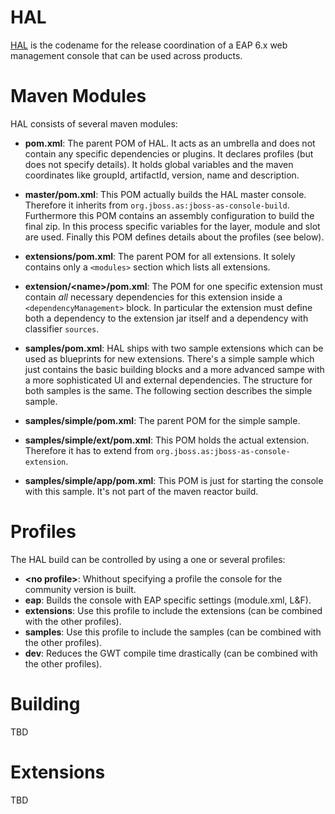 # HAL
[HAL](http://en.wikipedia.org/wiki/HAL_9000) is the codename for the release coordination of a EAP 6.x web management console that can be used across products. 

# Maven Modules
HAL consists of several maven modules:

- __pom.xml__: The parent POM of HAL. It acts as an umbrella and does not contain any specific dependencies or plugins. It declares profiles (but does not specify details). It holds global variables and the maven coordinates like groupId, artifactId, version, name and description.

- __master/pom.xml__: This POM actually builds the HAL master console. Therefore it inherits from `org.jboss.as:jboss-as-console-build`. Furthermore this POM contains an assembly configuration to build the final zip. In this process specific variables for the layer, module and slot are used. Finally this POM defines details about the profiles (see below).  

- __extensions/pom.xml__: The parent POM for all extensions. It solely contains only a `<modules>` section which lists all extensions.
- __extension/&lt;name&gt;/pom.xml__: The POM for one specific extension must contain _all_ necessary dependencies for this extension inside a `<dependencyManagement>` block. In particular the extension must define both a dependency to the extension jar itself and a dependency with classifier `sources`.

- __samples/pom.xml__: HAL ships with two sample extensions which can be used as blueprints for new extensions. There's a simple sample which just contains the basic building blocks and a more advanced sampe with a more sophisticated UI and external dependencies. The structure for both samples is the same. The following section describes the simple sample.
- __samples/simple/pom.xml__: The parent POM for the simple sample. 
- __samples/simple/ext/pom.xml__: This POM holds the actual extension. Therefore it has to extend from `org.jboss.as:jboss-as-console-extension`. 
- __samples/simple/app/pom.xml__: This POM is just for starting the console with this sample. It's not part of the maven reactor build. 

# Profiles
The HAL build can be controlled by using a one or several profiles:

- __&lt;no profile&gt;__: Whithout specifying a profile the console for the community version is built.
- __eap__: Builds the console with EAP specific settings (module.xml, L&F).
- __extensions__: Use this profile to include the extensions (can be combined with the other profiles).
- __samples__: Use this profile to include the samples (can be combined with the other profiles).
- __dev__: Reduces the GWT compile time drastically (can be combined with the other profiles). 

# Building
TBD

# Extensions
TBD
